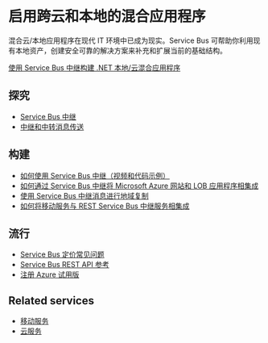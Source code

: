 <properties pageTitle="启用跨云和本地的混合应用程序" metaKeywords="Service Bus, Cloud, Hybrid" description="了解如何构建跨云和本地的混合应用程序。" services="service-bus" documentationCenter=".NET" title="Enable Hybrid Applications Spanning Cloud and Premises" authors="sethm" solutions="" manager="timlt" editor="mattshel" />
<tags ms.service="service-bus"
    ms.date="03/18/2015"
    wacn.date="04/11/2015"
    />

# 启用跨云和本地的混合应用程序

混合云/本地应用程序在现代 IT 环境中已成为现实。Service Bus 可帮助你利用现有本地资产，创建安全可靠的解决方案来补充和扩展当前的基础结构。

[使用 Service Bus 中继构建 .NET 本地/云混合应用程序](/zh-cn/documentation/articles/cloud-services-dotnet-hybrid-app-using-service-bus-relay/)

## 探究

- [Service Bus 中继](/zh-cn/documentation/articles/service-bus-dotnet-how-to-use-relay/)
- [中继和中转消息传送](http://msdn.microsoft.com/zh-cn/library/azure/hh367519.aspx)

## 构建

- [如何使用 Service Bus 中继（视频和代码示例）](http://appfabricdemos.codeplex.com/releases/view/67597)
- [如何通过 Service Bus 中继将 Microsoft Azure 网站和 LOB 应用程序相集成](http://code.msdn.microsoft.com/windowsazure/How-to-integrate-a-Windows-f1fedff8)
- [使用 Service Bus 中继消息进行地域复制](http://code.msdn.microsoft.com/windowsazure/Geo-replication-with-16dbfecd)
- [如何将移动服务与 REST Service Bus 中继服务相集成](http://blogs.msdn.com/b/paolos/archive/2013/07/09/how-to-integrate-a-mobile-service-with-a-rest-service-bus-relay-service.aspx)
 
## 流行
- [Service Bus 定价常见问题](http://msdn.microsoft.com/zh-cn/library/azure/Hh667438.aspx)
- [Service Bus REST API 参考](http://msdn.microsoft.com/zh-cn/library/azure/hh780717.aspx)
- [注册 Azure 试用版](/pricing/1rmb-trial/)
 
## Related services
- [移动服务](/home/features/mobile-services/)
- [云服务](/home/features/cloud-services/) 
